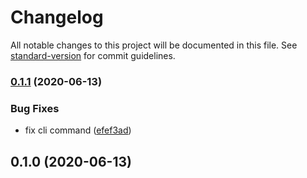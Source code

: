 # Changelog

All notable changes to this project will be documented in this file. See [standard-version](https://github.com/conventional-changelog/standard-version) for commit guidelines.

### [0.1.1](https://github.com/feryardiant/read-changelog/compare/v0.1.0...v0.1.1) (2020-06-13)


### Bug Fixes

* fix cli command ([efef3ad](https://github.com/feryardiant/read-changelog/commit/efef3adaf147bab64b484526cc55d9e8bf5897c0))

## 0.1.0 (2020-06-13)
